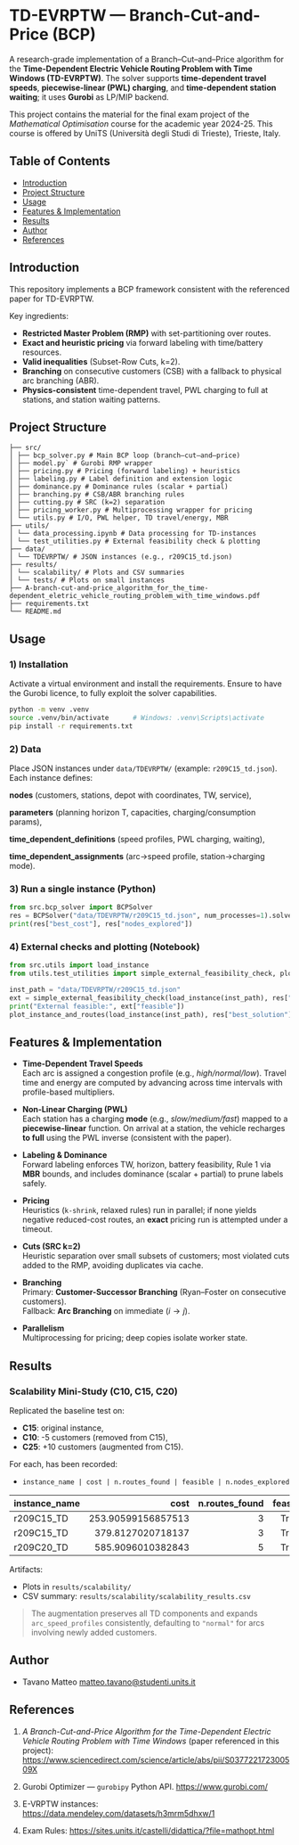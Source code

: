 # TD-EVRPTW — Branch-Cut-and-Price (BCP)

A research-grade implementation of a Branch–Cut–and–Price algorithm for the **Time-Dependent Electric Vehicle Routing Problem with Time Windows (TD-EVRPTW)**. The solver supports **time-dependent travel speeds**, **piecewise-linear (PWL) charging**, and **time-dependent station waiting**; it uses **Gurobi** as LP/MIP backend.

This project contains the material for the final exam project of the *Mathematical Optimisation* course for the academic year 2024-25. This course is offered by UniTS (Università degli Studi di Trieste), Trieste, Italy.


## Table of Contents
- [Introduction](#introduction)
- [Project Structure](#project-structure)
- [Usage](#usage)
- [Features & Implementation](#features--implementation)
- [Results](#results)
- [Author](#author)
- [References](#references)


## Introduction
This repository implements a BCP framework consistent with the referenced paper for TD-EVRPTW.

Key ingredients:
- **Restricted Master Problem (RMP)** with set-partitioning over routes.
- **Exact and heuristic pricing** via forward labeling with time/battery resources.
- **Valid inequalities** (Subset-Row Cuts, k=2).
- **Branching** on consecutive customers (CSB) with a fallback to physical arc branching (ABR).
- **Physics-consistent** time-dependent travel, PWL charging to full at stations, and station waiting patterns.


## Project Structure

```
├── src/
│ ├── bcp_solver.py # Main BCP loop (branch–cut–and–price)
│ ├── model.py` # Gurobi RMP wrapper
│ ├── pricing.py # Pricing (forward labeling) + heuristics
│ ├── labeling.py # Label definition and extension logic
│ ├── dominance.py # Dominance rules (scalar + partial)
│ ├── branching.py # CSB/ABR branching rules
│ ├── cutting.py # SRC (k=2) separation
│ ├── pricing_worker.py # Multiprocessing wrapper for pricing
│ └── utils.py # I/O, PWL helper, TD travel/energy, MBR
├── utils/
│ └── data_processing.ipynb # Data processing for TD-instances
│ └── test_utilities.py # External feasibility check & plotting
├── data/
│ └── TDEVRPTW/ # JSON instances (e.g., r209C15_td.json)
├── results/
│ └── scalability/ # Plots and CSV summaries
│ └── tests/ # Plots on small instances 
├── A-branch-cut-and-price_algorithm_for_the_time-dependent_eletric_vehicle_routing_problem_with_time_windows.pdf
├── requirements.txt
└── README.md
```


## Usage

### 1) Installation

Activate a virtual environment and install the requirements. Ensure to have the Gurobi licence, to fully exploit the solver capabilities.

```bash
python -m venv .venv
source .venv/bin/activate      # Windows: .venv\Scripts\activate
pip install -r requirements.txt
```

### 2) Data

Place JSON instances under `data/TDEVRPTW/` (example: `r209C15_td.json`). Each instance defines:

**nodes** (customers, stations, depot with coordinates, TW, service),

**parameters** (planning horizon T, capacities, charging/consumption params),

**time_dependent_definitions** (speed profiles, PWL charging, waiting),

**time_dependent_assignments** (arc→speed profile, station→charging mode).

### 3) Run a single instance (Python)

```python
from src.bcp_solver import BCPSolver
res = BCPSolver("data/TDEVRPTW/r209C15_td.json", num_processes=1).solve()
print(res["best_cost"], res["nodes_explored"])
```

### 4) External checks and plotting (Notebook)

```python
from src.utils import load_instance
from utils.test_utilities import simple_external_feasibility_check, plot_instance_and_routes

inst_path = "data/TDEVRPTW/r209C15_td.json"
ext = simple_external_feasibility_check(load_instance(inst_path), res["best_solution"] or [])
print("External feasible:", ext["feasible"])
plot_instance_and_routes(load_instance(inst_path), res["best_solution"], res["best_cost"])
```


## Features & Implementation

- **Time-Dependent Travel Speeds**  
  Each arc is assigned a congestion profile (e.g., *high/normal/low*). Travel time and energy are computed by advancing across time intervals with profile-based multipliers.

- **Non-Linear Charging (PWL)**  
  Each station has a charging **mode** (e.g., *slow/medium/fast*) mapped to a **piecewise-linear** function. On arrival at a station, the vehicle recharges **to full** using the PWL inverse (consistent with the paper).

- **Labeling & Dominance**  
  Forward labeling enforces TW, horizon, battery feasibility, Rule 1 via **MBR** bounds, and includes dominance (scalar + partial) to prune labels safely.

- **Pricing**  
  Heuristics (`k-shrink`, relaxed rules) run in parallel; if none yields negative reduced-cost routes, an **exact** pricing run is attempted under a timeout.

- **Cuts (SRC k=2)**  
  Heuristic separation over small subsets of customers; most violated cuts added to the RMP, avoiding duplicates via cache.

- **Branching**  
  Primary: **Customer-Successor Branching** (Ryan–Foster on consecutive customers).  
  Fallback: **Arc Branching** on immediate $(i \to j)$.

- **Parallelism**  
  Multiprocessing for pricing; deep copies isolate worker state.


## Results

### Scalability Mini-Study (C10, C15, C20)

Replicated the baseline test on:
- **C15**: original instance,
- **C10**: -5 customers (removed from C15),
- **C25**: +10 customers (augmented from C15).

For each, has been recorded:
- `instance_name | cost | n.routes_found | feasible | n.nodes_explored`

| instance_name | cost               | n.routes_found | feasible | n.nodes_explored |
|:--------------|-------------------:|---------------:|:--------:|-----------------:|
| r209C15_TD    | 253.90599156857513 | 3              | True     | 1                |
| r209C15_TD    | 379.8127020718137  | 3              | True     | 5                |
| r209C20_TD    | 585.9096010382843  | 5              | True     | 9                |


Artifacts:
- Plots in `results/scalability/`
- CSV summary: `results/scalability/scalability_results.csv`

> The augmentation preserves all TD components and expands `arc_speed_profiles` consistently, defaulting to `"normal"` for arcs involving newly added customers.


## Author

* Tavano Matteo <matteo.tavano@studenti.units.it>


## References

1. *A Branch-Cut-and-Price Algorithm for the Time-Dependent Electric Vehicle Routing Problem with Time Windows* (paper referenced in this project): https://www.sciencedirect.com/science/article/abs/pii/S037722172300509X

2. Gurobi Optimizer — `gurobipy` Python API. https://www.gurobi.com/

3. E-VRPTW instances: https://data.mendeley.com/datasets/h3mrm5dhxw/1

4. Exam Rules: https://sites.units.it/castelli/didattica/?file=mathopt.html


